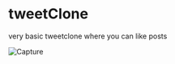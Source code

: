 # tweetClone

very basic tweetclone where you can like posts

![Capture](https://user-images.githubusercontent.com/20504394/103850494-3a48e080-505c-11eb-9e5a-c5a0d2e6a28b.PNG)
